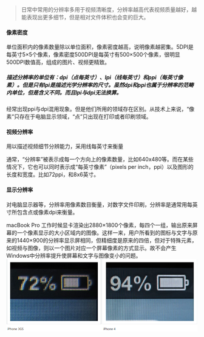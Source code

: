 > 日常中常用的分辨率多用于视频清晰度，分辨率越高代表视频质量越好，越能表现出更多细节，但是相对文件体积也会变的巨大。

#### 像素密度

单位面积内的像素数量除以单位面积，像素密度越高，说明像素越密集。5DPI是每英寸5×5个像素，像素密度500DPI是每英寸有500×500个像素，很明显500DPI数值高，组成的图片、视频更精致。

##### 描述分辨率的单位有：dpi（点每英寸）、lpi（线每英寸）和ppi（每英寸像素）。但是只有lpi是描述光学分辨率的尺寸。虽然dpi和ppi也属于分辨率的范畴内单位，但是含义不同。而且lpi与dpi无法换算。

经常出现ppi与dpi混用现象。但是他们所用的领域存在区别。从技术上来说，“像素”只存在于电脑显示领域，“点”只出现在打印或者印刷领域。

#### 视频分辨率

用以描述视频细节分辨能力，采用线每英寸来衡量

通常，“分辨率”被表示成每一个方向上的像素数量，比如640x480等。而在某些情况下，它也可以同时表示成“每英寸像素”（pixels per inch，ppi）以及图形的长度和宽度。比如72ppi，和8x6英寸。

#### 显示分辨率

对电脑显示器等，分辨率用像素数目衡量，对数字文件印刷，分辨率是通常用每英寸所包含点或像素dpi来衡量。

macBook Pro 工作时候显卡渲染出2880×1800个像素，每四个一组，输出原来屏幕的一个像素显示的大小区域内的图像。这样一来，用户所看到的图标与文字与原来的1440×900的分辨率显示屏相同，但精细度是原来的四倍，但对于特殊元素，如视频与图像，则以一个图片对应一个屏幕像素的方式显示。故不会产生Windows中分辨率提升使屏幕和文字与图像变小的问题。![](/assets/QQ截图20170322134504.png)

